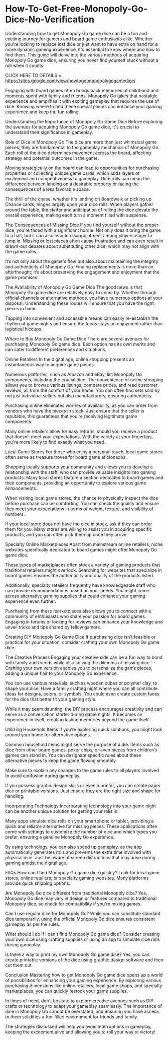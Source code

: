 # How-To-Get-Free-Monopoly-Go-Dice-No-Verification
Understanding how to get Monopoly Go game dice can be a fun and exciting journey for gamers and board game enthusiasts alike. Whether you're looking to replace lost dice or just want to have extra on hand for a more dynamic gaming experience, it's essential to know where and how to find them. This guide will delve into the various methods of acquiring Monopoly Go game dice, ensuring you never find yourself stuck without a roll when it counts.

CLICK HERE TO DETAILS = https://sites.google.com/view/howtogetmonopolygogamedice/

Engaging with board games often brings back memories of childhood and moments spent with family and friends. Monopoly Go takes that nostalgic experience and amplifies it with exciting gameplay that requires the use of dice. Knowing where to find these special pieces can enhance your gaming experience and keep the fun rolling.

Understanding the Importance of Monopoly Go Game Dice
Before exploring the avenues for acquiring Monopoly Go game dice, it's crucial to understand their significance in gameplay.

Role of Dice in Monopoly Go
The dice are more than just whimsical game pieces; they are fundamental to the gameplay mechanics of Monopoly Go. Each roll of the dice determines movement across the board, affecting strategy and potential outcomes in the game.

Moving strategically on the board can lead to opportunities for purchasing properties or collecting unique game cards, which adds layers of excitement and competitiveness to gameplay. Dice rolls can mean the difference between landing on a desirable property or facing the consequences of a less favorable space.

The thrill of the chase, whether it's landing on Boardwalk or picking up Chance cards, hinges largely upon your dice rolls. When players gather around the table, the clatter and anticipation of rolling the dice elevate the overall experience, making each turn a moment filled with suspense.

The Consequences of Missing Dice
If you find yourself without the proper dice, you're faced with a significant hurdle. Not only does it bring the game to a halt, but it can also lead to disappointment among players eager to jump in. Missing or lost pieces often cause frustration and can even result in drawn-out debates about substituting other dice, which may not align with the game rules.

It’s not only about the game's flow but also about maintaining the integrity and authenticity of Monopoly Go. Finding replacements is more than an afterthought; it’s about preserving the engagement and enjoyment that the game promises.

The Availability of Monopoly Go Game Dice
The good news is that Monopoly Go game dice are relatively easy to come by. Whether through official channels or alternative methods, you have numerous options at your disposal. Understanding these routes will ensure that you have the right pieces in hand.

Tapping into convenient and accessible means can easily re-establish the rhythm of game nights and ensure the focus stays on enjoyment rather than logistical hiccups.

Where to Buy Monopoly Go Game Dice
There are several avenues for purchasing Monopoly Go game dice. Each option has its own merits and can cater to different preferences and situations.

Online Retailers
In the digital age, online shopping presents an instantaneous way to acquire game pieces.

Numerous platforms, such as Amazon and eBay, list Monopoly Go components, including the crucial dice. The convenience of online shopping allows you to browse various listings, compare prices, and read customer reviews, all from the comfort of your home. You can often find sets sold by not just individual sellers but also manufacturers, ensuring authenticity.

Purchasing online eliminates worries of availability, as you can order from vendors who have the pieces in stock. Just ensure that the seller is reputable; this guarantees that you’re receiving legitimate game components.

Many online retailers allow for easy returns, should you receive a product that doesn’t meet your expectations. With the variety at your fingertips, you're more likely to find exactly what you need.

Local Game Stores
For those who enjoy a personal touch, local game stores often serve as treasure troves for board game aficionados.

Shopping locally supports your community and allows you to develop a relationship with the staff, who can provide valuable insights into gaming products. Many local stores feature a section dedicated to board games and their components, providing an opportunity to explore various game enhancements.

When visiting local game stores, the chance to physically inspect the dice before purchase can be comforting. You can check the quality and ensure they meet your expectations in terms of weight, texture, and visibility of numbers.

If your local store does not have the dice in stock, ask if they can order them for you. Many stores are willing to assist you in acquiring specific products, and you can often pick them up once they arrive.

Specialty Online Marketplaces
Apart from mainstream online retailers, niche websites specifically dedicated to board games might offer Monopoly Go game dice.

These types of marketplaces often stock a variety of gaming products that traditional retailers might overlook. Searching for websites that specialize in board games ensures the authenticity and quality of the products listed.

Additionally, specialty retailers frequently have knowledgeable staff who can provide recommendations based on your needs. You might come across alternative gaming supplies that could enhance your gaming experience even further.

Purchasing from these marketplaces also allows you to connect with a community of enthusiasts who share your passion for board games. Engaging in forums or looking for reviews can enhance your knowledge and unveil tricks and tips shared by fellow gamers.

Creating DIY Monopoly Go Game Dice
If purchasing dice isn’t feasible or practical for your situation, consider crafting your own Monopoly Go game dice.

The Creative Process
Engaging your creative side can be a fun way to bond with family and friends while also solving the dilemma of missing dice. Crafting your own version enables you to personalize the game pieces, adding a unique flair to your Monopoly Go experience.

You can use various materials, such as wooden cubes or polymer clay, to shape your dice. Have a family crafting night where you can all contribute ideas for designs, colors, or symbols. You could even create custom faces for the dice that better fit your gaming style.

While it may seem daunting, the DIY process encourages creativity and can serve as a conversation starter during game nights. It becomes an experience in itself, creating lasting memories beyond the game itself.

Utilizing Household Items
If you’re exploring quick solutions, you might look around your home for alternative options.

Common household items might serve the purpose of a die. Items such as dice from other board games, poker chips, or even pieces from children’s games can stand in. You can designate specific rules about these alternative pieces to keep the game flowing smoothly.

Make sure to explain any changes to the game rules to all players involved to avoid confusion during gameplay.

If you possess graphic design skills or even a printer, you can create paper dice or printable versions. Just ensure they are the right size and shape for handling.

Incorporating Technology
Incorporating technology into your game night can be another unique solution for getting your rolls in.

Many apps simulate dice rolls on your smartphone or tablet, providing a quick and reliable alternative for missing pieces. These applications often come with settings to customize the number of dice and which types you prefer, ensuring a genuine Monopoly Go experience.

By using technology, you can also speed up gameplay, as the app automatically generates rolls and prevents the extra time involved with physical dice. Just be aware of screen distractions that may arise during gaming amidst the digital age.

FAQs
How can I find Monopoly Go game dice quickly?
Look for local game stores, online retailers, or specialty gaming websites. Many platforms provide quick shipping options.

Are Monopoly Go dice different from traditional Monopoly dice?
Yes, Monopoly Go dice may vary in design or features compared to traditional Monopoly dice, so check for compatibility if you're mixing games.

Can I use regular dice for Monopoly Go?
While you can substitute standard dice temporarily, using the official Monopoly Go dice ensures consistent gameplay as per the rules.

What should I do if I can't find Monopoly Go game dice?
Consider creating your own dice using crafting supplies or using an app to simulate dice rolls during gameplay.

Is there a way to print my own Monopoly Go game dice?
Yes, you can create printable versions of the dice using graphic design software and then cut them out.

Conclusion
Mastering how to get Monopoly Go game dice opens up a world of possibilities for enhancing your gaming experience. By exploring various purchasing dimensions like online retailers, local game shops, and specialty marketplaces, you can quickly restock your game supplies.

In times of need, don't hesitate to explore creative avenues such as DIY crafts or technology to adapt your gameplay seamlessly. The importance of dice in Monopoly Go cannot be overstated, and ensuring you have access to them solidifies a fun-filled environment for friends and family.

The strategies discussed will help you avoid interruptions in gameplay, keeping the excitement alive and allowing you to roll your way to victory!
